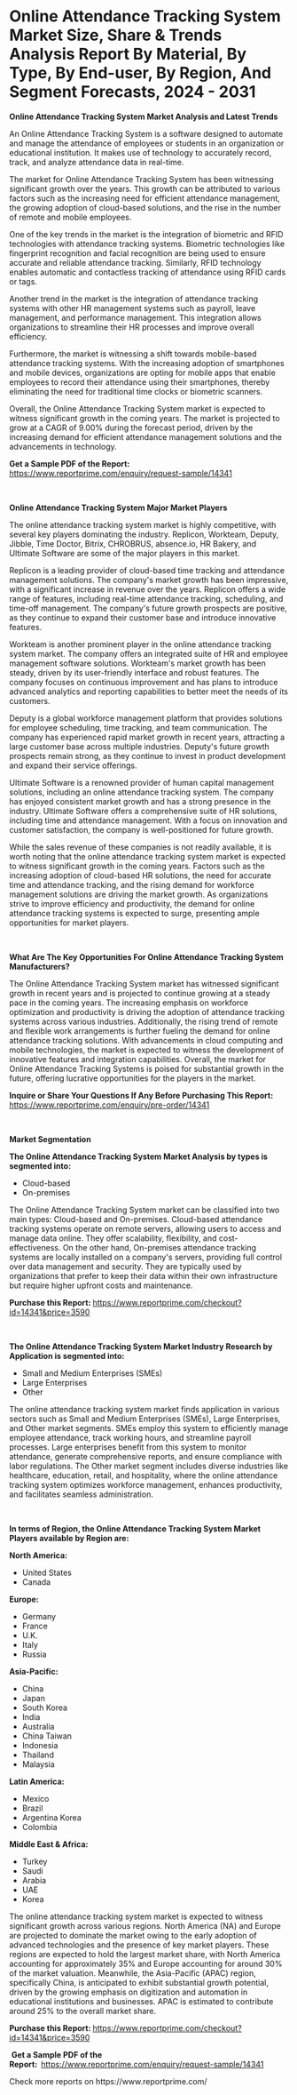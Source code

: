 <p><h1>Online Attendance Tracking System Market Size, Share & Trends Analysis Report By Material, By Type, By End-user, By Region, And Segment Forecasts, 2024 - 2031</h1></p><p><strong>Online Attendance Tracking System Market Analysis and Latest Trends</strong></p>
<p><p>An Online Attendance Tracking System is a software designed to automate and manage the attendance of employees or students in an organization or educational institution. It makes use of technology to accurately record, track, and analyze attendance data in real-time.</p><p>The market for Online Attendance Tracking System has been witnessing significant growth over the years. This growth can be attributed to various factors such as the increasing need for efficient attendance management, the growing adoption of cloud-based solutions, and the rise in the number of remote and mobile employees.</p><p>One of the key trends in the market is the integration of biometric and RFID technologies with attendance tracking systems. Biometric technologies like fingerprint recognition and facial recognition are being used to ensure accurate and reliable attendance tracking. Similarly, RFID technology enables automatic and contactless tracking of attendance using RFID cards or tags.</p><p>Another trend in the market is the integration of attendance tracking systems with other HR management systems such as payroll, leave management, and performance management. This integration allows organizations to streamline their HR processes and improve overall efficiency.</p><p>Furthermore, the market is witnessing a shift towards mobile-based attendance tracking systems. With the increasing adoption of smartphones and mobile devices, organizations are opting for mobile apps that enable employees to record their attendance using their smartphones, thereby eliminating the need for traditional time clocks or biometric scanners.</p><p>Overall, the Online Attendance Tracking System market is expected to witness significant growth in the coming years. The market is projected to grow at a CAGR of 9.00% during the forecast period, driven by the increasing demand for efficient attendance management solutions and the advancements in technology.</p></p>
<p><strong>Get a Sample PDF of the Report:&nbsp;</strong> <a href="https://www.reportprime.com/enquiry/request-sample/14341">https://www.reportprime.com/enquiry/request-sample/14341</a></p>
<p>&nbsp;</p>
<p><strong>Online Attendance Tracking System Major Market Players</strong></p>
<p><p>The online attendance tracking system market is highly competitive, with several key players dominating the industry. Replicon, Workteam, Deputy, Jibble, Time Doctor, Bitrix, CHROBRUS, absence.io, HR Bakery, and Ultimate Software are some of the major players in this market.</p><p>Replicon is a leading provider of cloud-based time tracking and attendance management solutions. The company's market growth has been impressive, with a significant increase in revenue over the years. Replicon offers a wide range of features, including real-time attendance tracking, scheduling, and time-off management. The company's future growth prospects are positive, as they continue to expand their customer base and introduce innovative features.</p><p>Workteam is another prominent player in the online attendance tracking system market. The company offers an integrated suite of HR and employee management software solutions. Workteam's market growth has been steady, driven by its user-friendly interface and robust features. The company focuses on continuous improvement and has plans to introduce advanced analytics and reporting capabilities to better meet the needs of its customers.</p><p>Deputy is a global workforce management platform that provides solutions for employee scheduling, time tracking, and team communication. The company has experienced rapid market growth in recent years, attracting a large customer base across multiple industries. Deputy's future growth prospects remain strong, as they continue to invest in product development and expand their service offerings.</p><p>Ultimate Software is a renowned provider of human capital management solutions, including an online attendance tracking system. The company has enjoyed consistent market growth and has a strong presence in the industry. Ultimate Software offers a comprehensive suite of HR solutions, including time and attendance management. With a focus on innovation and customer satisfaction, the company is well-positioned for future growth.</p><p>While the sales revenue of these companies is not readily available, it is worth noting that the online attendance tracking system market is expected to witness significant growth in the coming years. Factors such as the increasing adoption of cloud-based HR solutions, the need for accurate time and attendance tracking, and the rising demand for workforce management solutions are driving the market growth. As organizations strive to improve efficiency and productivity, the demand for online attendance tracking systems is expected to surge, presenting ample opportunities for market players.</p></p>
<p>&nbsp;</p>
<p><strong>What Are The Key Opportunities For Online Attendance Tracking System Manufacturers?</strong></p>
<p><p>The Online Attendance Tracking System market has witnessed significant growth in recent years and is projected to continue growing at a steady pace in the coming years. The increasing emphasis on workforce optimization and productivity is driving the adoption of attendance tracking systems across various industries. Additionally, the rising trend of remote and flexible work arrangements is further fueling the demand for online attendance tracking solutions. With advancements in cloud computing and mobile technologies, the market is expected to witness the development of innovative features and integration capabilities. Overall, the market for Online Attendance Tracking Systems is poised for substantial growth in the future, offering lucrative opportunities for the players in the market.</p></p>
<p><strong>Inquire or Share Your Questions If Any Before Purchasing This Report:</strong> <a href="https://www.reportprime.com/enquiry/pre-order/14341">https://www.reportprime.com/enquiry/pre-order/14341</a></p>
<p>&nbsp;</p>
<p><strong>Market Segmentation</strong></p>
<p><strong>The Online Attendance Tracking System Market Analysis by types is segmented into:</strong></p>
<p><ul><li>Cloud-based</li><li>On-premises</li></ul></p>
<p><p>The Online Attendance Tracking System market can be classified into two main types: Cloud-based and On-premises. Cloud-based attendance tracking systems operate on remote servers, allowing users to access and manage data online. They offer scalability, flexibility, and cost-effectiveness. On the other hand, On-premises attendance tracking systems are locally installed on a company's servers, providing full control over data management and security. They are typically used by organizations that prefer to keep their data within their own infrastructure but require higher upfront costs and maintenance.</p></p>
<p><strong>Purchase this Report:&nbsp;</strong><a href="https://www.reportprime.com/checkout?id=14341&price=3590">https://www.reportprime.com/checkout?id=14341&price=3590</a></p>
<p>&nbsp;</p>
<p><strong>The Online Attendance Tracking System Market Industry Research by Application is segmented into:</strong></p>
<p><ul><li>Small and Medium Enterprises (SMEs)</li><li>Large Enterprises</li><li>Other</li></ul></p>
<p><p>The online attendance tracking system market finds application in various sectors such as Small and Medium Enterprises (SMEs), Large Enterprises, and Other market segments. SMEs employ this system to efficiently manage employee attendance, track working hours, and streamline payroll processes. Large enterprises benefit from this system to monitor attendance, generate comprehensive reports, and ensure compliance with labor regulations. The Other market segment includes diverse industries like healthcare, education, retail, and hospitality, where the online attendance tracking system optimizes workforce management, enhances productivity, and facilitates seamless administration.</p></p>
<p>&nbsp;</p>
<p><strong>In terms of Region, the Online Attendance Tracking System Market Players available by Region are:</strong></p>
<p>
    <p> <strong> North America: </strong>
        <ul>
            <li>United States</li>
            <li>Canada</li>
        </ul>
        </p> 
    <p> <strong> Europe: </strong>
        <ul>
            <li>Germany</li>
            <li>France</li>
            <li>U.K.</li>
            <li>Italy</li>
            <li>Russia</li>
        </ul>
        </p> 
    <p> <strong> Asia-Pacific: </strong>
        <ul>
            <li>China</li>
            <li>Japan</li>
            <li>South Korea</li>
            <li>India</li>
            <li>Australia</li>
            <li>China Taiwan</li>
            <li>Indonesia</li>
            <li>Thailand</li>
            <li>Malaysia</li>
        </ul>
        </p> 
    <p> <strong> Latin America: </strong>
        <ul>
            <li>Mexico</li>
            <li>Brazil</li>
            <li>Argentina Korea</li>
            <li>Colombia</li>
        </ul>
        </p> 
    <p> <strong> Middle East & Africa: </strong>
        <ul>
            <li>Turkey</li>
            <li>Saudi</li>
            <li>Arabia</li>
            <li>UAE</li>
            <li>Korea</li>
        </ul>
    </p>
    </p>
<p><p>The online attendance tracking system market is expected to witness significant growth across various regions. North America (NA) and Europe are projected to dominate the market owing to the early adoption of advanced technologies and the presence of key market players. These regions are expected to hold the largest market share, with North America accounting for approximately 35% and Europe accounting for around 30% of the market valuation. Meanwhile, the Asia-Pacific (APAC) region, specifically China, is anticipated to exhibit substantial growth potential, driven by the growing emphasis on digitization and automation in educational institutions and businesses. APAC is estimated to contribute around 25% to the overall market share.</p></p>
<p><strong>Purchase this Report: </strong><a href="https://www.reportprime.com/checkout?id=14341&price=3590">https://www.reportprime.com/checkout?id=14341&price=3590</a></p>
<p>&nbsp;<strong>Get a Sample PDF of the Report:&nbsp;&nbsp;</strong><a href="https://www.reportprime.com/enquiry/request-sample/14341">https://www.reportprime.com/enquiry/request-sample/14341</a></p>
<p><strong></strong></p>
<p>Check more reports on https://www.reportprime.com/</p>